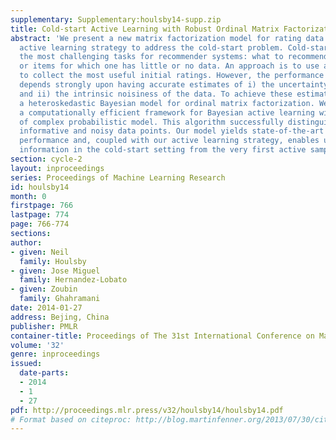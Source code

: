 ```yaml
---
supplementary: Supplementary:houlsby14-supp.zip
title: Cold-start Active Learning with Robust Ordinal Matrix Factorization
abstract: 'We present a new matrix factorization model for rating data and a corresponding
  active learning strategy to address the cold-start problem. Cold-start is one of
  the most challenging tasks for recommender systems: what to recommend with new users
  or items for which one has little or no data. An approach is to use active learning
  to collect the most useful initial ratings. However, the performance of active learning
  depends strongly upon having accurate estimates of i) the uncertainty in model parameters
  and ii) the intrinsic noisiness of the data. To achieve these estimates we propose
  a heteroskedastic Bayesian model for ordinal matrix factorization. We also present
  a computationally efficient framework for Bayesian active learning with this type
  of complex probabilistic model. This algorithm successfully distinguishes between
  informative and noisy data points. Our model yields state-of-the-art predictive
  performance and, coupled with our active learning strategy, enables us to gain useful
  information in the cold-start setting from the very first active sample.'
section: cycle-2
layout: inproceedings
series: Proceedings of Machine Learning Research
id: houlsby14
month: 0
firstpage: 766
lastpage: 774
page: 766-774
sections: 
author:
- given: Neil
  family: Houlsby
- given: Jose Miguel
  family: Hernandez-Lobato
- given: Zoubin
  family: Ghahramani
date: 2014-01-27
address: Bejing, China
publisher: PMLR
container-title: Proceedings of The 31st International Conference on Machine Learning
volume: '32'
genre: inproceedings
issued:
  date-parts:
  - 2014
  - 1
  - 27
pdf: http://proceedings.mlr.press/v32/houlsby14/houlsby14.pdf
# Format based on citeproc: http://blog.martinfenner.org/2013/07/30/citeproc-yaml-for-bibliographies/
---
```

